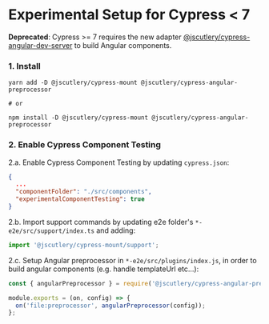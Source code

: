 # Experimental Setup for Cypress < 7

**Deprecated**: Cypress >= 7 requires the new adapter [@jscutlery/cypress-angular-dev-server](https://github.com/jscutlery/devkit/tree/main/packages/cypress-angular-dev-server) to build Angular components.

### 1. Install

```shell
yarn add -D @jscutlery/cypress-mount @jscutlery/cypress-angular-preprocessor

# or

npm install -D @jscutlery/cypress-mount @jscutlery/cypress-angular-preprocessor
```

### 2. Enable Cypress Component Testing

2.a. Enable Cypress Component Testing by updating `cypress.json`:

```json
{
  ...
  "componentFolder": "./src/components",
  "experimentalComponentTesting": true
}
```

2.b. Import support commands by updating e2e folder's `*-e2e/src/support/index.ts` and adding:

```ts
import '@jscutlery/cypress-mount/support';
```

2.c. Setup Angular preprocessor in `*-e2e/src/plugins/index.js`, in order to build angular components (e.g. handle templateUrl etc...):

```ts
const { angularPreprocessor } = require('@jscutlery/cypress-angular-preprocessor');

module.exports = (on, config) => {
  on('file:preprocessor', angularPreprocessor(config));
};
```

